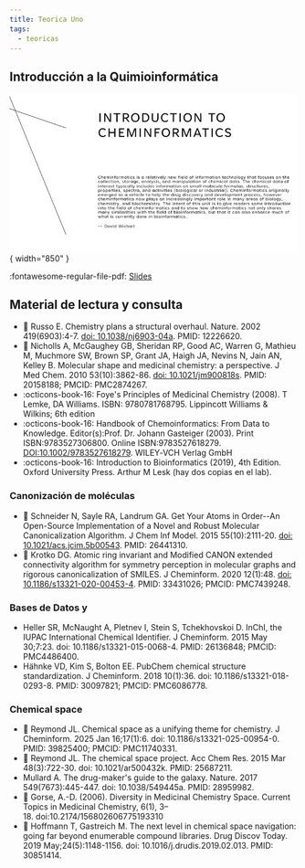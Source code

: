 ```yaml
---
title: Teorica Uno
tags: 
  - teoricas
---
```



## Introducción a la Quimioinformática

![Banner](clase-1.png){ width="850" }

:fontawesome-regular-file-pdf: [Slides](clase-1.pdf) 


<!--
 * :fontawesome-regular-file-pdf: [Slides](presentacionDeLaMateria-2022.pdf) 
 
 ![type:video](https://www.youtube.com/embed/_jwvRkxu588)

## Conceptos elementales de computación y algoritmos

 * :fontawesome-regular-file-pdf: [Slides](IntroduccionComputacion2022.pdf) 
 
 ![type:video](https://www.youtube.com/embed/CAwG3cIv2LA)

## Experimentos en bioinformática

 * :fontawesome-regular-file-pdf: [Slides](experimentosBioinformaticos2022.pdf) 
 
 ![type:video](https://www.youtube.com/embed/wgWoK9hCE3c)

[//]: # (![type:video](https://www.youtube.com/embed/kS0X-yIsB64))
[//]: # (This is a comment on a new line.)
-->

## Material de lectura y consulta
 * :paperclip: Russo E. Chemistry plans a structural overhaul. Nature. 2002 419(6903):4-7. [doi: 10.1038/nj6903-04a](https://doi.org/10.1038/nj6903-04a). PMID: 12226620.
 * :paperclip: Nicholls A, McGaughey GB, Sheridan RP, Good AC, Warren G, Mathieu M, Muchmore SW, Brown SP, Grant JA, Haigh JA, Nevins N, Jain AN, Kelley B. Molecular shape and medicinal chemistry: a perspective. J Med Chem. 2010 53(10):3862-86. [doi: 10.1021/jm900818s](https://doi.org/10.1021/jm900818s). PMID: 20158188; PMCID: PMC2874267.
 * :octicons-book-16: Foye's Principles of Medicinal Chemistry (2008). T Lemke, DA Williams. ISBN: 9780781768795. Lippincott Williams & Wilkins; 6th edition
 * :octicons-book-16: Handbook of Chemoinformatics: From Data to Knowledge. Editor(s):Prof. Dr. Johann Gasteiger (2003). Print ISBN:9783527306800. Online ISBN:9783527618279. [DOI:10.1002/9783527618279](https://doi.org/10.1002/9783527618279). WILEY‐VCH Verlag GmbH 
 * :octicons-book-16: Introduction to Bioinformatics (2019), 4th Edition. Oxford University Press. Arthur M Lesk (hay dos copias en el lab). 

### Canonización de moléculas
 * :paperclip: Schneider N, Sayle RA, Landrum GA. Get Your Atoms in Order--An Open-Source Implementation of a Novel and Robust Molecular Canonicalization Algorithm. J Chem Inf Model. 2015 55(10):2111-20. [doi: 10.1021/acs.jcim.5b00543](https://doi.org/10.1021/acs.jcim.5b00543). PMID: 26441310.
 * :paperclip: Krotko DG. Atomic ring invariant and Modified CANON extended connectivity algorithm for symmetry perception in molecular graphs and rigorous canonicalization of SMILES. J Cheminform. 2020 12(1):48. [doi: 10.1186/s13321-020-00453-4](https://doi.org/10.1186/s13321-020-00453-4). PMID: 33431026; PMCID: PMC7439248.

### Bases de Datos y 
* Heller SR, McNaught A, Pletnev I, Stein S, Tchekhovskoi D. InChI, the IUPAC International Chemical Identifier. J Cheminform. 2015 May 30;7:23. doi: 10.1186/s13321-015-0068-4. PMID: 26136848; PMCID: PMC4486400.
* Hähnke VD, Kim S, Bolton EE. PubChem chemical structure standardization. J Cheminform. 2018 10(1):36. 
doi: 10.1186/s13321-018-0293-8. PMID: 30097821; PMCID: PMC6086778.



### Chemical space
* :paperclip: Reymond JL. Chemical space as a unifying theme for chemistry. J Cheminform. 2025 Jan 16;17(1):6. doi: 10.1186/s13321-025-00954-0. PMID: 39825400; PMCID: PMC11740331.
* :paperclip: Reymond JL. The chemical space project. Acc Chem Res. 2015 Mar 48(3):722-30. doi: 10.1021/ar500432k. PMID: 25687211.
* Mullard A. The drug-maker's guide to the galaxy. Nature. 2017 549(7673):445-447. doi: 10.1038/549445a. PMID: 28959982.
* :paperclip: Gorse, A.-D. (2006). Diversity in Medicinal Chemistry Space. Current Topics in Medicinal Chemistry, 6(1), 3–18. doi:10.2174/156802606775193310 
* :paperclip: Hoffmann T, Gastreich M. The next level in chemical space navigation: going far beyond enumerable compound libraries. Drug Discov Today. 2019 May;24(5):1148-1156. doi: 10.1016/j.drudis.2019.02.013. PMID: 30851414.


